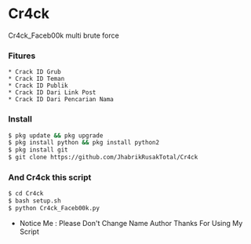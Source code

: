 # Cr4ck
Cr4ck_Faceb00k multi brute force

### Fitures
```
* Crack ID Grub
* Crack ID Teman
* Crack ID Publik
* Crack ID Dari Link Post
* Crack ID Dari Pencarian Nama
```
### Install
```bash
$ pkg update && pkg upgrade
$ pkg install python && pkg install python2
$ pkg install git
$ git clone https://github.com/JhabrikRusakTotal/Cr4ck
```
### And Cr4ck this script
```bash
$ cd Cr4ck
$ bash setup.sh
$ python Cr4ck_Faceb00k.py
```
* Notice Me : Please Don't Change Name Author
Thanks For Using My Script
